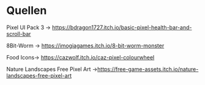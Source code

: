 # Quellen

Pixel UI Pack 3 -> https://bdragon1727.itch.io/basic-pixel-health-bar-and-scroll-bar

8Bit-Worm -> https://imogiagames.itch.io/8-bit-worm-monster

Food Icons-> https://cazwolf.itch.io/caz-pixel-colourwheel

Nature Landscapes Free Pixel Art ->https://free-game-assets.itch.io/nature-landscapes-free-pixel-art